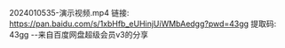 2024010535-演示视频.mp4
链接: https://pan.baidu.com/s/1xbHfb_eUHinjUiWMbAedgg?pwd=43gg 提取码: 43gg 
--来自百度网盘超级会员v3的分享